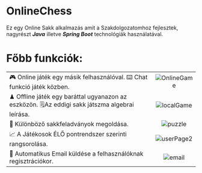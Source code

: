 # OnlineChess

Ez egy Online Sakk alkalmazás amit a Szakdolgozatomhoz fejlesztek, nagyrészt ***Java*** illetve ***Spring
Boot*** technológiák használatával.

# Főbb funkciók:

|||
|----|:----: |
| 🎮 Online játék egy másik felhasználóval.  ⌨️ Chat funkció játék közben.                               | ![OnlineGame](https://github.com/nidaloldd/OnlineChess/assets/71095048/4671134b-d5db-4576-982d-7312e51970ab) |
| ♟ Offline játék egy baráttal ugyanazon az eszközön.  🗒️Az eddigi sakk játszma algebrai leírása.        | ![localGame](https://github.com/nidaloldd/OnlineChess/assets/71095048/75d02454-6f6f-4a4f-9c05-eecd0c23f462)
|🧩 Különböző sakkfeladványok megoldása.                                                                  |![puzzle](https://github.com/nidaloldd/OnlineChess/assets/71095048/4b72f8a7-8ab2-4e9b-84b7-abf09299ae31) |
|📈 A Játékosok ÉLŐ pontrendszer szerinti rangsorolása.                                                   |![userPage2](https://github.com/nidaloldd/OnlineChess/assets/71095048/4739ead2-f2ab-4257-a5c5-88a3a8649277)|
|📧 Automatikus Email küldése a felhasználóknak regisztrációkor.                                          |![email](https://github.com/nidaloldd/OnlineChess/assets/71095048/97094431-7879-489f-843e-91885f75af11)|


